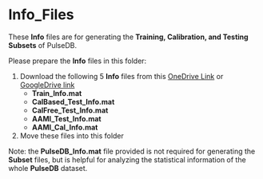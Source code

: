 # Info_Files

These **Info** files are for generating the **Training, Calibration, and Testing Subsets** of PulseDB.

Please prepare the **Info** files in this folder:

1. Download the following 5 **Info** files from this [OneDrive Link](https://rutgersconnect-my.sharepoint.com/:f:/g/personal/ww329_soe_rutgers_edu/EpdTCcDihmBIrQpYAuCbV7sBgFX7H-NovUu0hSWNDWRcDQ?e=jbm1jN) or [GoogleDrive link](https://drive.google.com/drive/folders/1-0IAdIHT9AXpQ8I1Z-xS5PqB3Yeo-bNY?usp=sharing)
   * **Train_Info.mat**
   * **CalBased_Test_Info.mat**
   * **CalFree_Test_Info.mat**
   * **AAMI_Test_Info.mat**
   * **AAMI_Cal_Info.mat**
2. Move these files into this folder

Note: the **PulseDB_Info.mat** file provided is not required for generating the **Subset** files, but is helpful for analyzing the statistical information of the whole **PulseDB** dataset. 
